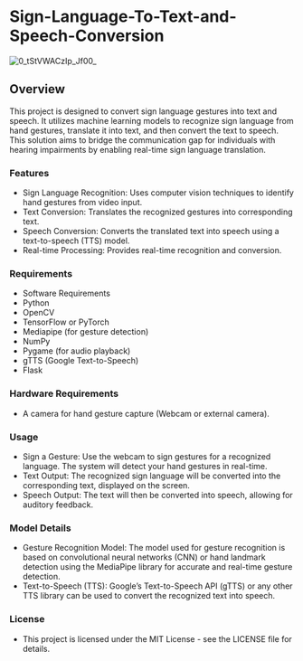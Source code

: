 # Sign-Language-To-Text-and-Speech-Conversion
![0_tStVWACzIp_Jf00_](https://github.com/user-attachments/assets/6bbfc190-1b3e-4a8e-8df7-48719951d683)
## Overview
This project is designed to convert sign language gestures into text and speech. It utilizes machine learning models to recognize sign language from hand gestures, translate it into text, and then convert the text to speech. This solution aims to bridge the communication gap for individuals with hearing impairments by enabling real-time sign language translation.

### Features
- Sign Language Recognition: Uses computer vision techniques to identify hand gestures from video input.
- Text Conversion: Translates the recognized gestures into corresponding text.
- Speech Conversion: Converts the translated text into speech using a text-to-speech (TTS) model.
- Real-time Processing: Provides real-time recognition and conversion.
  
### Requirements
- Software Requirements
- Python 
- OpenCV
- TensorFlow or PyTorch
- Mediapipe (for gesture detection)
- NumPy
- Pygame (for audio playback)
- gTTS (Google Text-to-Speech)
- Flask

### Hardware Requirements
- A camera for hand gesture capture (Webcam or external camera).

### Usage
- Sign a Gesture: Use the webcam to sign gestures for a recognized language. The system will detect your hand gestures in real-time.
- Text Output: The recognized sign language will be converted into the corresponding text, displayed on the screen.
- Speech Output: The text will then be converted into speech, allowing for auditory feedback.
  
### Model Details
- Gesture Recognition Model: The model used for gesture recognition is based on convolutional neural networks (CNN) or hand landmark detection using the MediaPipe library for accurate and real-time gesture detection.
- Text-to-Speech (TTS): Google’s Text-to-Speech API (gTTS) or any other TTS library can be used to convert the recognized text into speech.

### License
- This project is licensed under the MIT License - see the LICENSE file for details.

